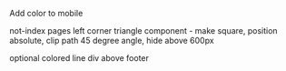 Add color to mobile

not-index pages 
    left corner triangle component - make square, position absolute, clip path 45 degree angle, hide above 600px

optional colored line div above footer
    
